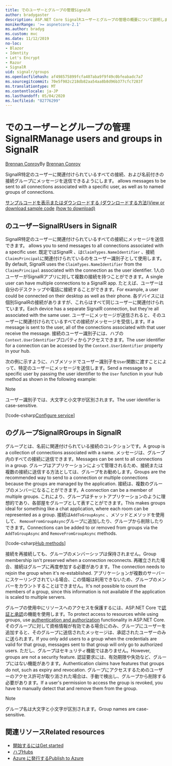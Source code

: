 ```yaml
---
title: でのユーザーとグループの管理SignalR
author: bradygaster
description: ASP.NET Core SignalRユーザーとグループの管理の概要について説明します。
monikerRange: '>= aspnetcore-2.1'
ms.author: bradyg
ms.custom: mvc
ms.date: 11/12/2019
no-loc:
- Blazor
- Identity
- Let's Encrypt
- Razor
- SignalR
uid: signalr/groups
ms.openlocfilehash: af498575899fcfa407aba9f9f49c0bfeabadc7a7
ms.sourcegitcommit: 70e5f982c218db82aa54aa8b8d96b377cfc7283f
ms.translationtype: MT
ms.contentlocale: ja-JP
ms.lasthandoff: 05/04/2020
ms.locfileid: "82776299"
---
```

# <a name="manage-users-and-groups-in-signalr"></a><span data-ttu-id="f35a0-103">でのユーザーとグループの管理SignalR</span><span class="sxs-lookup"><span data-stu-id="f35a0-103">Manage users and groups in SignalR</span></span>

<span data-ttu-id="f35a0-104">[Brennan Conroy](https://github.com/BrennanConroy)</span><span class="sxs-lookup"><span data-stu-id="f35a0-104">By [Brennan Conroy](https://github.com/BrennanConroy)</span></span>

SignalR<span data-ttu-id="f35a0-105">特定のユーザーに関連付けられているすべての接続、および名前付きの接続グループにメッセージを送信できるようにします。</span><span class="sxs-lookup"><span data-stu-id="f35a0-105"> allows messages to be sent to all connections associated with a specific user, as well as to named groups of connections.</span></span>

<span data-ttu-id="f35a0-106">[サンプルコードを表示またはダウンロード](https://github.com/dotnet/AspNetCore.Docs/tree/master/aspnetcore/signalr/groups/sample/)[する (ダウンロードする方法)](xref:index#how-to-download-a-sample)</span><span class="sxs-lookup"><span data-stu-id="f35a0-106">[View or download sample code](https://github.com/dotnet/AspNetCore.Docs/tree/master/aspnetcore/signalr/groups/sample/) [(how to download)](xref:index#how-to-download-a-sample)</span></span>

## <a name="users-in-signalr"></a><span data-ttu-id="f35a0-107">のユーザーSignalR</span><span class="sxs-lookup"><span data-stu-id="f35a0-107">Users in SignalR</span></span>

SignalR<span data-ttu-id="f35a0-108">特定のユーザーに関連付けられているすべての接続にメッセージを送信できます。</span><span class="sxs-lookup"><span data-stu-id="f35a0-108"> allows you to send messages to all connections associated with a specific user.</span></span> <span data-ttu-id="f35a0-109">既定ではSignalR 、は`ClaimTypes.NameIdentifier` 、接続`ClaimsPrincipal`に関連付けられているのをユーザー識別子として使用します。</span><span class="sxs-lookup"><span data-stu-id="f35a0-109">By default, SignalR uses the `ClaimTypes.NameIdentifier` from the `ClaimsPrincipal` associated with the connection as the user identifier.</span></span> <span data-ttu-id="f35a0-110">1人のユーザーがSignalRアプリに対して複数の接続を持つことができます。</span><span class="sxs-lookup"><span data-stu-id="f35a0-110">A single user can have multiple connections to a SignalR app.</span></span> <span data-ttu-id="f35a0-111">たとえば、ユーザーは自分のデスクトップや電話に接続することができます。</span><span class="sxs-lookup"><span data-stu-id="f35a0-111">For example, a user could be connected on their desktop as well as their phone.</span></span> <span data-ttu-id="f35a0-112">各デバイスには個別SignalRの接続がありますが、これらはすべて同じユーザーに関連付けられています。</span><span class="sxs-lookup"><span data-stu-id="f35a0-112">Each device has a separate SignalR connection, but they're all associated with the same user.</span></span> <span data-ttu-id="f35a0-113">ユーザーにメッセージが送信されると、そのユーザーに関連付けられているすべての接続がメッセージを受信します。</span><span class="sxs-lookup"><span data-stu-id="f35a0-113">If a message is sent to the user, all of the connections associated with that user receive the message.</span></span> <span data-ttu-id="f35a0-114">接続のユーザー識別子には、ハブの`Context.UserIdentifier`プロパティからアクセスできます。</span><span class="sxs-lookup"><span data-stu-id="f35a0-114">The user identifier for a connection can be accessed by the `Context.UserIdentifier` property in your hub.</span></span>

<span data-ttu-id="f35a0-115">次の例に示すように、ハブメソッドでユーザー識別子を`User`関数に渡すことによって、特定のユーザーにメッセージを送信します。</span><span class="sxs-lookup"><span data-stu-id="f35a0-115">Send a message to a specific user by passing the user identifier to the `User` function in your hub method as shown in the following example:</span></span>

> [!NOTE]
> <span data-ttu-id="f35a0-116">ユーザー識別子では、大文字と小文字が区別されます。</span><span class="sxs-lookup"><span data-stu-id="f35a0-116">The user identifier is case-sensitive.</span></span>

[!code-csharp[Configure service](groups/sample/hubs/chathub.cs?range=29-32)]

## <a name="groups-in-signalr"></a><span data-ttu-id="f35a0-117">のグループSignalR</span><span class="sxs-lookup"><span data-stu-id="f35a0-117">Groups in SignalR</span></span>

<span data-ttu-id="f35a0-118">グループとは、名前に関連付けられている接続のコレクションです。</span><span class="sxs-lookup"><span data-stu-id="f35a0-118">A group is a collection of connections associated with a name.</span></span> <span data-ttu-id="f35a0-119">メッセージは、グループ内のすべての接続に送信できます。</span><span class="sxs-lookup"><span data-stu-id="f35a0-119">Messages can be sent to all connections in a group.</span></span> <span data-ttu-id="f35a0-120">グループはアプリケーションによって管理されるため、接続または複数の接続に送信する方法としては、グループをお勧めします。</span><span class="sxs-lookup"><span data-stu-id="f35a0-120">Groups are the recommended way to send to a connection or multiple connections because the groups are managed by the application.</span></span> <span data-ttu-id="f35a0-121">接続は、複数のグループのメンバーになることができます。</span><span class="sxs-lookup"><span data-stu-id="f35a0-121">A connection can be a member of multiple groups.</span></span> <span data-ttu-id="f35a0-122">これにより、グループはチャットアプリケーションのように理想的であり、各部屋をグループとして表すことができます。</span><span class="sxs-lookup"><span data-stu-id="f35a0-122">This makes groups ideal for something like a chat application, where each room can be represented as a group.</span></span> <span data-ttu-id="f35a0-123">接続は`AddToGroupAsync` 、メソッドとメソッドを使用して、 `RemoveFromGroupAsync`グループに追加したり、グループから削除したりできます。</span><span class="sxs-lookup"><span data-stu-id="f35a0-123">Connections can be added to or removed from groups via the `AddToGroupAsync` and `RemoveFromGroupAsync` methods.</span></span>

[!code-csharp[Hub methods](groups/sample/hubs/chathub.cs?range=15-27)]

<span data-ttu-id="f35a0-124">接続を再接続しても、グループのメンバーシップは保持されません。</span><span class="sxs-lookup"><span data-stu-id="f35a0-124">Group membership isn't preserved when a connection reconnects.</span></span> <span data-ttu-id="f35a0-125">再確立された場合、接続はグループに再度参加する必要があります。</span><span class="sxs-lookup"><span data-stu-id="f35a0-125">The connection needs to rejoin the group when it's re-established.</span></span> <span data-ttu-id="f35a0-126">アプリケーションが複数のサーバーにスケーリングされている場合、この情報は利用できないため、グループのメンバーをカウントすることはできません。</span><span class="sxs-lookup"><span data-stu-id="f35a0-126">It's not possible to count the members of a group, since this information is not available if the application is scaled to multiple servers.</span></span>

<span data-ttu-id="f35a0-127">グループの使用中にリソースへのアクセスを保護するには、ASP.NET Core で[認証と承認](xref:signalr/authn-and-authz)の機能を使用します。</span><span class="sxs-lookup"><span data-stu-id="f35a0-127">To protect access to resources while using groups, use [authentication and authorization](xref:signalr/authn-and-authz) functionality in ASP.NET Core.</span></span> <span data-ttu-id="f35a0-128">そのグループに対して資格情報が有効である場合にのみ、グループにユーザーを追加すると、そのグループに送信されたメッセージは、承認されたユーザーのみに送られます。</span><span class="sxs-lookup"><span data-stu-id="f35a0-128">If you only add users to a group when the credentials are valid for that group, messages sent to that group will only go to authorized users.</span></span> <span data-ttu-id="f35a0-129">ただし、グループはセキュリティ機能ではありません。</span><span class="sxs-lookup"><span data-stu-id="f35a0-129">However, groups are not a security feature.</span></span> <span data-ttu-id="f35a0-130">認証要求には、有効期限や失効など、グループにはない機能があります。</span><span class="sxs-lookup"><span data-stu-id="f35a0-130">Authentication claims have features that groups do not, such as expiry and revocation.</span></span> <span data-ttu-id="f35a0-131">グループにアクセスするためのユーザーのアクセス許可が取り消された場合は、手動で検出し、グループから削除する必要があります。</span><span class="sxs-lookup"><span data-stu-id="f35a0-131">If a user's permission to access the group is revoked, you have to manually detect that and remove them from the group.</span></span>

> [!NOTE]
> <span data-ttu-id="f35a0-132">グループ名は大文字と小文字が区別されます。</span><span class="sxs-lookup"><span data-stu-id="f35a0-132">Group names are case-sensitive.</span></span>

## <a name="related-resources"></a><span data-ttu-id="f35a0-133">関連リソース</span><span class="sxs-lookup"><span data-stu-id="f35a0-133">Related resources</span></span>

* [<span data-ttu-id="f35a0-134">開始するには</span><span class="sxs-lookup"><span data-stu-id="f35a0-134">Get started</span></span>](xref:tutorials/signalr)
* [<span data-ttu-id="f35a0-135">ハブ</span><span class="sxs-lookup"><span data-stu-id="f35a0-135">Hubs</span></span>](xref:signalr/hubs)
* [<span data-ttu-id="f35a0-136">Azure に発行する</span><span class="sxs-lookup"><span data-stu-id="f35a0-136">Publish to Azure</span></span>](xref:signalr/publish-to-azure-web-app)

